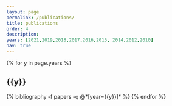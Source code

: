 ```yaml
---
layout: page
permalink: /publications/
title: publications
order: 4
description:
years: [2021,2019,2018,2017,2016,2015, 2014,2012,2010]
nav: true
---
```


<div class="publications">

{% for y in page.years %}
  <h2 class="year">{{y}}</h2>
    {% bibliography -f papers -q @*[year={{y}}]* %}
    {% endfor %}

</div>